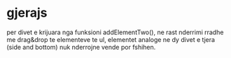 # gjerajs

per divet e krijuara nga funksioni addElementTwo(), ne rast nderrimi rradhe me drag&drop te elementeve te ul, elementet analoge ne dy divet e tjera (side and bottom) nuk nderrojne vende por fshihen.
